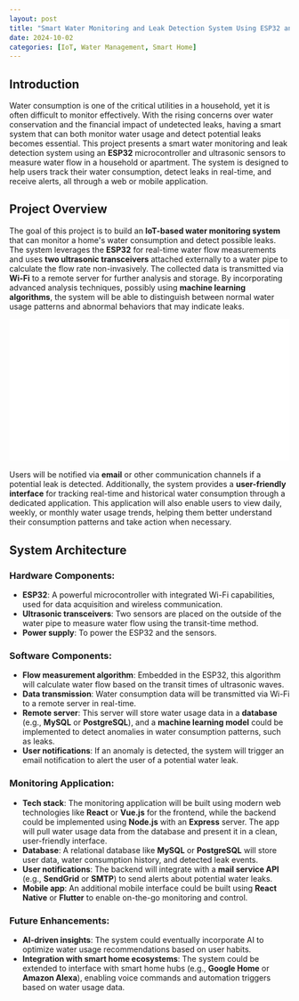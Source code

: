 ```yaml
---
layout: post
title: "Smart Water Monitoring and Leak Detection System Using ESP32 and Ultrasonic Sensors"
date: 2024-10-02
categories: [IoT, Water Management, Smart Home]
---
```


## Introduction

Water consumption is one of the critical utilities in a household, yet it is often difficult to monitor effectively. With the rising concerns over water conservation and the financial impact of undetected leaks, having a smart system that can both monitor water usage and detect potential leaks becomes essential. This project presents a smart water monitoring and leak detection system using an **ESP32** microcontroller and ultrasonic sensors to measure water flow in a household or apartment. The system is designed to help users track their water consumption, detect leaks in real-time, and receive alerts, all through a web or mobile application.

## Project Overview

The goal of this project is to build an **IoT-based water monitoring system** that can monitor a home's water consumption and detect possible leaks. The system leverages the **ESP32** for real-time water flow measurements and uses **two ultrasonic transceivers** attached externally to a water pipe to calculate the flow rate non-invasively. The collected data is transmitted via **Wi-Fi** to a remote server for further analysis and storage. By incorporating advanced analysis techniques, possibly using **machine learning algorithms**, the system will be able to distinguish between normal water usage patterns and abnormal behaviors that may indicate leaks.

![alt text](leaksdetection.drawio(1).png)

Users will be notified via **email** or other communication channels if a potential leak is detected. Additionally, the system provides a **user-friendly interface** for tracking real-time and historical water consumption through a dedicated application. This application will also enable users to view daily, weekly, or monthly water usage trends, helping them better understand their consumption patterns and take action when necessary.

## System Architecture

### Hardware Components:
- **ESP32**: A powerful microcontroller with integrated Wi-Fi capabilities, used for data acquisition and wireless communication.
- **Ultrasonic transceivers**: Two sensors are placed on the outside of the water pipe to measure water flow using the transit-time method.
- **Power supply**: To power the ESP32 and the sensors.

### Software Components:
- **Flow measurement algorithm**: Embedded in the ESP32, this algorithm will calculate water flow based on the transit times of ultrasonic waves.
- **Data transmission**: Water consumption data will be transmitted via Wi-Fi to a remote server in real-time.
- **Remote server**: This server will store water usage data in a **database** (e.g., **MySQL** or **PostgreSQL**), and a **machine learning model** could be implemented to detect anomalies in water consumption patterns, such as leaks.
- **User notifications**: If an anomaly is detected, the system will trigger an email notification to alert the user of a potential water leak.

### Monitoring Application:
- **Tech stack**: The monitoring application will be built using modern web technologies like **React** or **Vue.js** for the frontend, while the backend could be implemented using **Node.js** with an **Express** server. The app will pull water usage data from the database and present it in a clean, user-friendly interface.
- **Database**: A relational database like **MySQL** or **PostgreSQL** will store user data, water consumption history, and detected leak events.
- **User notifications**: The backend will integrate with a **mail service API** (e.g., **SendGrid** or **SMTP**) to send alerts about potential water leaks.
- **Mobile app**: An additional mobile interface could be built using **React Native** or **Flutter** to enable on-the-go monitoring and control.

### Future Enhancements:
- **AI-driven insights**: The system could eventually incorporate AI to optimize water usage recommendations based on user habits.
- **Integration with smart home ecosystems**: The system could be extended to interface with smart home hubs (e.g., **Google Home** or **Amazon Alexa**), enabling voice commands and automation triggers based on water usage data.
